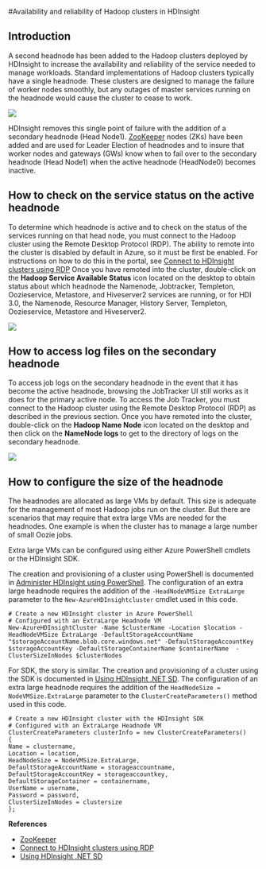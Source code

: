 <properties linkid="manage-services-hdinsight-high-availability" urlDisplayName="HDInsight High Availability" pageTitle="Availability of Hadoop clusters in HDInsight | Azure" metaKeywords="hdinsight, hadoop, hdinsight hadoop, hadoop azure" description="HDInsight deploys highly available and reliable clusters." services="HDInsight" umbracoNaviHide="0" disqusComments="1" editor="cgronlun" manager="paulettm" title="Availability of Hadoop clusters in HDInsight" authors="bradsev" />

<tags ms.service="hdinsight" ms.workload="big-data" ms.tgt_pltfrm="na" ms.devlang="multiple" ms.topic="article" ms.date="01/01/1900" ms.author="bradsev" />


#Availability and reliability of Hadoop clusters in HDInsight

## Introduction ##
A second headnode has been added to the Hadoop clusters deployed by HDInsight to increase the availability and reliability of the service needed to manage workloads. Standard implementations of Hadoop clusters typically have a single headnode. These clusters are designed to manage the failure of worker nodes smoothly, but any outages of master services running on the headnode would cause the cluster to cease to work. 

![](http://i.imgur.com/jrUmrH4.png)

HDInsight removes this single point of failure with the addition of a secondary headnode (Head Node1). [ZooKeeper][zookeeper] nodes (ZKs) have been added and are used for Leader Election of headnodes and to insure that worker nodes and gateways (GWs) know when to fail over to the secondary headnode (Head Node1) when the active headnode (HeadNode0) becomes inactive.


## How to check on the service status on the active headnode ##
To determine which headnode is active and to check on the status of the services running on that head node, you must connect to the Hadoop cluster using the Remote Desktop Protocol (RDP). The ability to remote into the cluster is disabled by default in Azure, so it must be first be enabled. For instructions on how to do this in the portal, see [Connect to HDInsight clusters using RDP](../hdinsight-administer-use-management-portal/#rdp)
Once you have remoted into the cluster, double-click on the **Hadoop Service Available Status** icon located on the desktop to obtain status about which headnode the Namenode, Jobtracker, Templeton, Oozieservice, Metastore, and Hiveserver2 services are running, or for HDI 3.0, the Namenode, Resource Manager, History Server, Templeton, Oozieservice, Metastore and Hiveserver2.

![](http://i.imgur.com/MYTkCHW.png)


## How to access log files on the secondary headnode ##

To access job logs on the secondary headnode in the event that it has become the active headnode, browsing the JobTracker UI still works as it does for the primary active node. To access the Job Tracker, you must connect to the Hadoop cluster using the Remote Desktop Protocol (RDP) as described in the previous section. Once you have remoted into the cluster, double-click on the **Hadoop Name Node** icon located on the desktop and then click on the **NameNode logs** to get to the directory of logs on the secondary headnode.

![](http://i.imgur.com/eL6jzgB.png)


## How to configure the size of the headnode ##
The headnodes are allocated as large VMs by default. This size is adequate for the management of most Hadoop jobs run on the cluster. But there are scenarios that may require that extra large VMs are needed for the headnodes. One example is when the cluster has to manage a large number of small Oozie jobs. 

Extra large VMs can be configured using either Azure PowerShell cmdlets or the HDInsight SDK.

The creation and provisioning of a cluster using PowerShell is documented in [Administer HDInsight using PowerShell](../hdinsight-administer-use-powershell/). The configuration of an extra large headnode requires the addition of the `-HeadNodeVMSize ExtraLarge` parameter to the `New-AzureHDInsightcluster` cmdlet used in this code.

    # Create a new HDInsight cluster in Azure PowerShell
	# Configured with an ExtraLarge Headnode VM
    New-AzureHDInsightCluster -Name $clusterName -Location $location -HeadNodeVMSize ExtraLarge -DefaultStorageAccountName "$storageAccountName.blob.core.windows.net" -DefaultStorageAccountKey $storageAccountKey -DefaultStorageContainerName $containerName  -ClusterSizeInNodes $clusterNodes

For SDK, the story is similar. The creation and provisioning of a cluster using the SDK is documented in [Using HDInsight .NET SD](../hdinsight-provision-clusters/#sdk). The configuration of an extra large headnode requires the addition of the `HeadNodeSize = NodeVMSize.ExtraLarge` parameter to the `ClusterCreateParameters()` method used in this code.

    # Create a new HDInsight cluster with the HDInsight SDK
	# Configured with an ExtraLarge Headnode VM
    ClusterCreateParameters clusterInfo = new ClusterCreateParameters()
    {
    Name = clustername,
    Location = location,
    HeadNodeSize = NodeVMSize.ExtraLarge,
    DefaultStorageAccountName = storageaccountname,
    DefaultStorageAccountKey = storageaccountkey,
    DefaultStorageContainer = containername,
    UserName = username,
    Password = password,
    ClusterSizeInNodes = clustersize
    };


**References**	

- [ZooKeeper][zookeeper]
- [Connect to HDInsight clusters using RDP](../hdinsight-administer-use-management-portal/#rdp)
- [Using HDInsight .NET SD](../hdinsight-provision-clusters/#sdk) 


[zookeeper]: http://zookeeper.apache.org/ 






